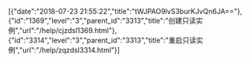[{"date":"2018-07-23 21:55:22","title":"tWJPAO9lvS3burKJvQn6JA=="},{"id":"1369","level":"3","parent_id":"3313","title":"创建只读实例","url":"/help/cjzdsl1369.html"},{"id":"3314","level":"3","parent_id":"3313","title":"重启只读实例","url":"/help/zqzdsl3314.html"}]